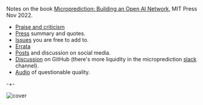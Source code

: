 Notes on the book [Microprediction: Building an Open AI Network](https://mitpress.mit.edu/9780262047326/microprediction/), MIT Press Nov 2022.  

- [Praise and criticism](https://microprediction.github.io/building_an_open_ai_network/feedback.html)
- [Press](https://microprediction.github.io/building_an_open_ai_network/press.html) summary and quotes.  
- [Issues](https://github.com/microprediction/building_an_open_ai_network/issues) you are free to add to. 
- [Errata](https://github.com/microprediction/building_an_open_ai_network/issues/5)
- [Posts](https://microprediction.github.io/building_an_open_ai_network/social_media.html) and discussion on social media.
- [Discussion](https://github.com/microprediction/building_an_open_ai_network/discussions) on GitHub (there's more liquidity in the
    microprediction [slack](https://microprediction.github.io/microprediction/slack.html) channel). 
- [Audio](https://github.com/microprediction/building_an_open_ai_network/tree/main/docs/assets/audio) of questionable quality. 

-+-



![cover](/building_an_open_ai_network/assets/images/book_grey.png)
